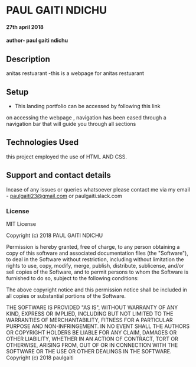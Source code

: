 # PAUL GAITI NDICHU
#### 27th april 2018
#### author- paul gaiti ndichu
## Description
anitas restuarant -this is a webpage for anitas restuarant
## Setup
* This landing portfolio can be accessed by following this link 

on accessing the webpage , navigation has been eased through a navigation bar that will guide you through all sections

## Technologies Used
this project employed the use of HTML AND CSS.
## Support and contact details
Incase of any issues or queries whatsoever please contact me via my email - paulgaiti23@gmail.com
or paulgaiti.slack.com
### License
MIT License

Copyright (c) 2018 PAUL GAITI NDICHU

Permission is hereby granted, free of charge, to any person obtaining a copy
of this software and associated documentation files (the "Software"), to deal
in the Software without restriction, including without limitation the rights
to use, copy, modify, merge, publish, distribute, sublicense, and/or sell
copies of the Software, and to permit persons to whom the Software is
furnished to do so, subject to the following conditions:

The above copyright notice and this permission notice shall be included in all
copies or substantial portions of the Software.

THE SOFTWARE IS PROVIDED "AS IS", WITHOUT WARRANTY OF ANY KIND, EXPRESS OR
IMPLIED, INCLUDING BUT NOT LIMITED TO THE WARRANTIES OF MERCHANTABILITY,
FITNESS FOR A PARTICULAR PURPOSE AND NON-INFRINGEMENT. IN NO EVENT SHALL THE
AUTHORS OR COPYRIGHT HOLDERS BE LIABLE FOR ANY CLAIM, DAMAGES OR OTHER
LIABILITY, WHETHER IN AN ACTION OF CONTRACT, TORT OR OTHERWISE, ARISING FROM,
OUT OF OR IN CONNECTION WITH THE SOFTWARE OR THE USE OR OTHER DEALINGS IN THE
SOFTWARE.
Copyright (c) 2018 paulgaiti

